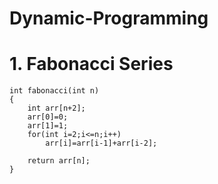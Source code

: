 # Dynamic-Programming
# 1. Fabonacci Series

    int fabonacci(int n)
    {
        int arr[n+2];
        arr[0]=0;
        arr[1]=1;
        for(int i=2;i<=n;i++)
            arr[i]=arr[i-1]+arr[i-2];

        return arr[n];
    }
